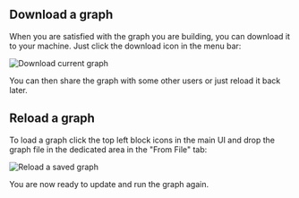 ## Download a graph
When you are satisfied with the graph you are building, you can download it to your machine. Just click the download icon in the menu bar:

![Download current graph](https://github.com/marklogic-community/pipes/blob/master/wikiAssets/download.png?raw=true)

You can then share the graph with some other users or just reload it back later.

## Reload a graph
To load a graph click the top left block icons in the main UI and drop the graph file in the dedicated area in the "From File" tab:

![Reload a saved graph](https://github.com/marklogic-community/pipes/blob/master/wikiAssets/upload.png?raw=true)

You are now ready to update and run the graph again.